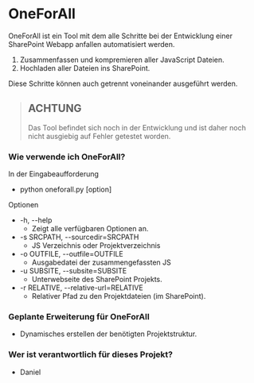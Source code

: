 # OneForAll #

OneForAll ist ein Tool mit dem alle Schritte bei der Entwicklung einer
SharePoint Webapp anfallen automatisiert werden.

1. Zusammenfassen und kompremieren aller JavaScript Dateien.
2. Hochladen aller Dateien ins SharePoint.

Diese Schritte können auch getrennt voneinander ausgeführt werden.

> ## ACHTUNG ##
>
> Das Tool befindet sich noch in der Entwicklung und ist daher noch nicht ausgiebig auf Fehler getestet worden.

### Wie verwende ich OneForAll? ###

In der Eingabeaufforderung

* python oneforall.py \[option\]

Optionen

* -h, --help
    * Zeigt alle verfügbaren Optionen an.
* -s SRCPATH, --sourcedir=SRCPATH
    * JS Verzeichnis oder Projektverzeichnis
* -o OUTFILE, --outfile=OUTFILE
    * Ausgabedatei der zusammengefassten JS
* -u SUBSITE, --subsite=SUBSITE
    * Unterwebseite des SharePoint Projekts.
* -r RELATIVE, --relative-url=RELATIVE
    * Relativer Pfad zu den Projektdateien (im SharePoint).

### Geplante Erweiterung für OneForAll ###

* Dynamisches erstellen der benötigten Projektstruktur.

### Wer ist verantwortlich für dieses Projekt? ###

* Daniel
